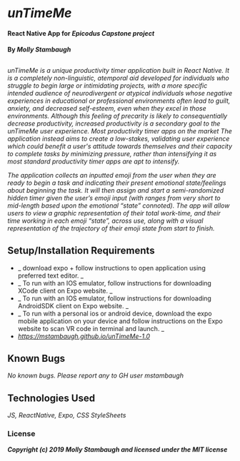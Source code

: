 # _unTimeMe_
 
#### React Native App for _**Epicodus** Capstone project_
 
#### By _**Molly Stambaugh**_
 
##
 
_unTimeMe is a unique productivity timer application built in React Native. It is a completely non-linguistic, atemporal aid developed for individuals who struggle to begin large or intimidating projects, with a more specific intended audience of neurodivergent or atypical individuals whose negative experiences in educational or professional environments often lead to guilt, anxiety, and decreased self-esteem, even when they excel in those environments. Although this feeling of precarity is likely to consequentially decrease productivity, increased productivity is a secondary goal to the unTimeMe user experience. Most productivity timer apps on the market The application instead aims to create a low-stakes, validating user experience which could benefit a user's attitude towards themselves and their capacity to complete tasks by minimizing pressure, rather than intensifying it as most standard productivity timer apps are apt to intensify._
 
_The application collects an inputted emoji from the user when they are ready to begin a task and indicating their present emotional state/feelings about beginning the task. It will then assign and start a semi-randomized hidden timer given the user’s emoji input (with ranges from very short to mid-length based upon the emotional “state” connoted). The app will allow users to view a graphic representation of their total work-time, and their time working in each emoji “state”, across use, along with a visual representation of the trajectory of their emoji state from start to finish._

## Setup/Installation Requirements
 
* _ download expo + follow instructions to open application using preferred text editor. _
* _ To run with an IOS emulator, follow instructions for downloading XCode client on Expo website. _
* _ To run with an IOS emulator, follow instructions for downloading AndroidSDK client on Expo website. _
* _ To run with a personal ios or android device, download the expo mobile application on your device and follow instructions on the Expo website to scan VR code in terminal and launch. _
* _https://mstambaugh.github.io/unTimeMe-1.0_
 
 
## Known Bugs
 
_No known bugs. Please report any to GH user mstambaugh_
 
 
 
## Technologies Used
 
_JS, ReactNative, Expo, CSS StyleSheets_
 
### License
 
 
**_Copyright (c) 2019 Molly Stambaugh and licensed under the MIT license_**
 
